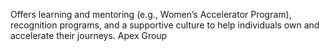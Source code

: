Offers learning and mentoring (e.g., Women’s Accelerator Program), recognition programs, and a supportive culture to help individuals own and accelerate their journeys. 
Apex Group
